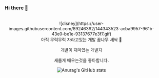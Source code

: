 ### Hi there 👋

<div align="center">
</br>
![disney](https://user-images.githubusercontent.com/89246392/144343523-acba9957-961b-43e0-be1e-93137677e3f7.gif)</br>
아직 무럭무럭 자라고있는 개발 꿈나무 새싹 🌱</br>

개발이 재미있는 개발자</br>

새롭게 배우는것을 좋아합니다.</br>


![Anurag's GitHub stats](https://github-readme-stats.vercel.app/api?username=soyikimm&show_icons=true&theme=radical)
</div>

